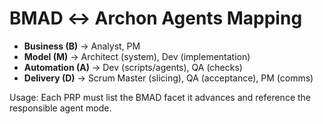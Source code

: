 # BMAD ↔ Archon Agents Mapping
- **Business (B)** → Analyst, PM
- **Model (M)** → Architect (system), Dev (implementation)
- **Automation (A)** → Dev (scripts/agents), QA (checks)
- **Delivery (D)** → Scrum Master (slicing), QA (acceptance), PM (comms)

Usage: Each PRP must list the BMAD facet it advances and reference the responsible agent mode.
